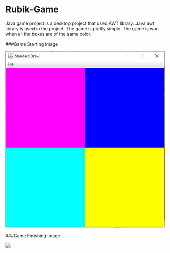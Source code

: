 # Rubik-Game

Java game project is a desktop project that used AWT library. Java awt library is used in the project.
The game is pretty simple. The game is won when all the boxes are of the same color.

###Game Starting Image

![](https://github.com/beyzayuksell/Rubik-Game/blob/main/Application_Images/rubicgame1.JPG)

###Game Finishing Image

![](https://github.com/beyzayuksell/Rubik-Game/blob/main/Application_Images/rubicgame2.JPG)

